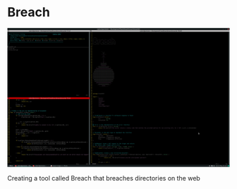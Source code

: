 # Breach


![](ScreenShot/breach.png)


Creating a tool called Breach that breaches directories on the web
